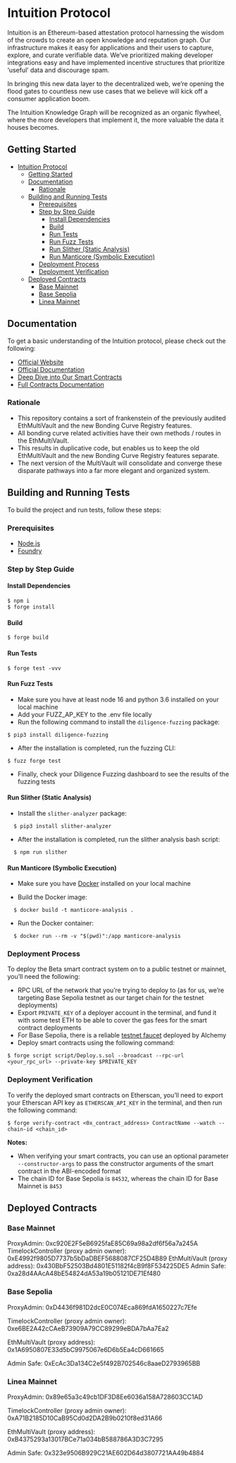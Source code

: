# Intuition Protocol

Intuition is an Ethereum-based attestation protocol harnessing the wisdom of the crowds to create an open knowledge and reputation graph. Our infrastructure makes it easy for applications and their users to capture, explore, and curate verifiable data. We’ve prioritized making developer integrations easy and have implemented incentive structures that prioritize ‘useful’ data and discourage spam.

In bringing this new data layer to the decentralized web, we’re opening the flood gates to countless new use cases that we believe will kick off a consumer application boom.

The Intuition Knowledge Graph will be recognized as an organic flywheel, where the more developers that implement it, the more valuable the data it houses becomes.

## Getting Started

- [Intuition Protocol](#intuition-protocol)
  - [Getting Started](#getting-started)
  - [Documentation](#documentation)
    - [Rationale](#rationale)
  - [Building and Running Tests](#building-and-running-tests)
    - [Prerequisites](#prerequisites)
    - [Step by Step Guide](#step-by-step-guide)
      - [Install Dependencies](#install-dependencies)
      - [Build](#build)
      - [Run Tests](#run-tests)
      - [Run Fuzz Tests](#run-fuzz-tests)
      - [Run Slither (Static Analysis)](#run-slither-static-analysis)
      - [Run Manticore (Symbolic Execution)](#run-manticore-symbolic-execution)
    - [Deployment Process](#deployment-process)
    - [Deployment Verification](#deployment-verification)
  - [Deployed Contracts](#deployed-contracts)
    - [Base Mainnet](#base-mainnet)
    - [Base Sepolia](#base-sepolia)
    - [Linea Mainnet](#linea-mainnet)

## Documentation

To get a basic understanding of the Intuition protocol, please check out the following:

- [Official Website](https://intuition.systems)
- [Official Documentation](https://docs.intuition.systems)
- [Deep Dive into Our Smart Contracts](https://intuition.gitbook.io/intuition-or-beta-contracts)
- [Full Contracts Documentation](https://0xintuition.github.io/intuition-beta-contracts)

### Rationale

- This repository contains a sort of frankenstein of the previously audited EthMultiVault and the new Bonding Curve Registry features.
- All bonding curve related activities have their own methods / routes in the EthMultiVault.
- This results in duplicative code, but enables us to keep the old EthMultiVault and the new Bonding Curve Registry features separate.
- The next version of the MultiVault will consolidate and converge these disparate pathways into a far more elegant and organized system.

## Building and Running Tests

To build the project and run tests, follow these steps:

### Prerequisites

- [Node.js](https://nodejs.org/en/download/)
- [Foundry](https://getfoundry.sh)

### Step by Step Guide

#### Install Dependencies

```shell
$ npm i
$ forge install
```

#### Build

```shell
$ forge build
```

#### Run Tests

```shell
$ forge test -vvv
```

#### Run Fuzz Tests

- Make sure you have at least node 16 and python 3.6 installed on your local machine
- Add your FUZZ_AP_KEY to the .env file locally
- Run the following command to install the `diligence-fuzzing` package:

```shell
$ pip3 install diligence-fuzzing
```

- After the installation is completed, run the fuzzing CLI:

```shell
$ fuzz forge test
```

- Finally, check your Diligence Fuzzing dashboard to see the results of the fuzzing tests

#### Run Slither (Static Analysis)

- Install the `slither-analyzer` package:

```shell
  $ pip3 install slither-analyzer
```

- After the installation is completed, run the slither analysis bash script:

```shell
  $ npm run slither
```

#### Run Manticore (Symbolic Execution)

- Make sure you have [Docker](https://docker.com/products/docker-desktop) installed on your local machine

- Build the Docker image:

```shell
  $ docker build -t manticore-analysis .
```

- Run the Docker container:

```shell
  $ docker run --rm -v "$(pwd)":/app manticore-analysis
```

### Deployment Process

To deploy the Beta smart contract system on to a public testnet or mainnet, you’ll need the following:

- RPC URL of the network that you’re trying to deploy to (as for us, we’re targeting Base Sepolia testnet as our target chain for the testnet deployments)
- Export `PRIVATE_KEY` of a deployer account in the terminal, and fund it with some test ETH to be able to cover the gas fees for the smart contract deployments
- For Base Sepolia, there is a reliable [testnet faucet](https://alchemy.com/faucets/base-sepolia) deployed by Alchemy
- Deploy smart contracts using the following command:

```shell
$ forge script script/Deploy.s.sol --broadcast --rpc-url <your_rpc_url> --private-key $PRIVATE_KEY
```

### Deployment Verification

To verify the deployed smart contracts on Etherscan, you’ll need to export your Etherscan API key as `ETHERSCAN_API_KEY` in the terminal, and then run the following command:

```shell
$ forge verify-contract <0x_contract_address> ContractName --watch --chain-id <chain_id>
```

**Notes:**

- When verifying your smart contracts, you can use an optional parameter `--constructor-args` to pass the constructor arguments of the smart contract in the ABI-encoded format
- The chain ID for Base Sepolia is `84532`, whereas the chain ID for Base Mainnet is `8453`

## Deployed Contracts

### Base Mainnet

ProxyAdmin: 0xc920E2F5eB6925faE85C69a98a2df6f56a7a245A
TimelockController (proxy admin owner): 0xE4992f9805D7737b5bDaDBEF5688087CF25D4B89
EthMultiVault (proxy address): 0x430BbF52503Bd4801E51182f4cB9f8F534225DE5
Admin Safe: 0xa28d4AAcA48bE54824dA53a19b05121DE71Ef480

### Base Sepolia

ProxyAdmin: 0xD4436f981D2dcE0C074Eca869fdA1650227c7Efe

TimelockController (proxy admin owner): 0xe6BE2A42cCAeB73909A79CC89299eBDA7bAa7Ea2

EthMultiVault (proxy address): 0x1A6950807E33d5bC9975067e6D6b5Ea4cD661665

Admin Safe: 0xEcAc3Da134C2e5f492B702546c8aaeD2793965BB

### Linea Mainnet

ProxyAdmin: 0x89e65a3c49cb1DF3D8Ee6036a158A728603CC1AD

TimelockController (proxy admin owner): 0xA71B2185D10CaB95Cd0d2DA2B9b0210f8ed31A66

EthMultiVault (proxy address): 0xB4375293a13017BCe71a034bB588786A3D3C7295

Admin Safe: 0x323e9506B929C21AE602D64d3807721AA49b4884
